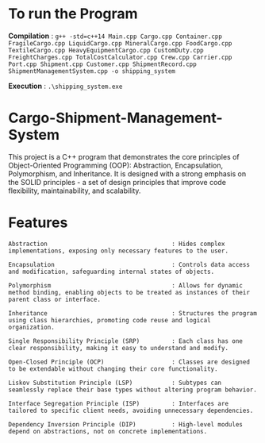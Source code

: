 # To run the Program
**Compilation** : `g++ -std=c++14 Main.cpp Cargo.cpp Container.cpp FragileCargo.cpp LiquidCargo.cpp MineralCargo.cpp FoodCargo.cpp TextileCargo.cpp HeavyEquipmentCargo.cpp CustomDuty.cpp FreightCharges.cpp TotalCostCalculator.cpp Crew.cpp Carrier.cpp Port.cpp Shipment.cpp Customer.cpp ShipmentRecord.cpp ShipmentManagementSystem.cpp -o shipping_system`

**Execution** : `.\shipping_system.exe`

# Cargo-Shipment-Management-System
This project is a C++ program that demonstrates the core principles of Object-Oriented Programming (OOP): Abstraction, Encapsulation, Polymorphism, and Inheritance. It is designed with a strong emphasis on the SOLID principles - a set of design principles that improve code flexibility, maintainability, and scalability.

# Features
```
Abstraction                                   : Hides complex implementations, exposing only necessary features to the user.

Encapsulation                                 : Controls data access and modification, safeguarding internal states of objects.

Polymorphism                                  : Allows for dynamic method binding, enabling objects to be treated as instances of their parent class or interface.

Inheritance                                   : Structures the program using class hierarchies, promoting code reuse and logical organization.

Single Responsibility Principle (SRP)         : Each class has one clear responsibility, making it easy to understand and modify.

Open-Closed Principle (OCP)                   : Classes are designed to be extendable without changing their core functionality.

Liskov Substitution Principle (LSP)           : Subtypes can seamlessly replace their base types without altering program behavior.

Interface Segregation Principle (ISP)         : Interfaces are tailored to specific client needs, avoiding unnecessary dependencies.

Dependency Inversion Principle (DIP)          : High-level modules depend on abstractions, not on concrete implementations.
```
